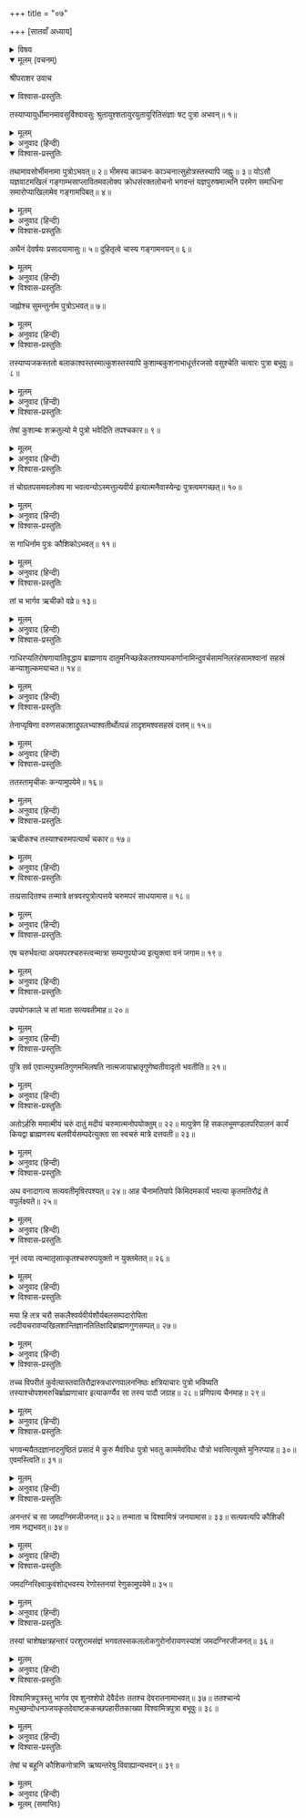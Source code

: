 +++
title = "०७"

+++
[सातवाँ अध्याय]



<details><summary>विषय</summary>

जह्नुका गंगापान तथा जमदग्नि और विश्वामित्रकी उत्पत्ति
</details>


<details open><summary>मूलम् (वचनम्)</summary>

श्रीपराशर उवाच
</details>

<details open><summary>विश्वास-प्रस्तुतिः</summary>

तस्याप्यायुर्धीमानमावसुर्विश्वावसुः श्रुतायुश्शतायुरयुतायुरितिसंज्ञाः षट् पुत्रा अभवन्॥ १॥
</details>

<details><summary>मूलम्</summary>

तस्याप्यायुर्धीमानमावसुर्विश्वावसुः श्रुतायुश्शतायुरयुतायुरितिसंज्ञाः षट् पुत्रा अभवन्॥ १॥
</details>

<details><summary>अनुवाद (हिन्दी)</summary>

श्रीपराशरजी बोले—राजा पुरूरवाके परम बुद्धिमान् आयु, अमावसु, विश्वावसु, श्रुतायु, शतायु और अयुतायु नामक छः पुत्र हुए॥ १॥
</details>

<details open><summary>विश्वास-प्रस्तुतिः</summary>

तथामावसोर्भीमनामा पुत्रोऽभवत्॥ २॥ भीमस्य काञ्चनः काञ्चनात्सुहोत्रस्तस्यापि जह्नुः॥ ३॥ योऽसौ यज्ञवाटमखिलं गङ्गाम्भसाप्लावितमवलोक्य क्रोधसंरक्तलोचनो भगवन्तं यज्ञपुरुषमात्मनि परमेण समाधिना समारोप्याखिलामेव गङ्गामपिबत्॥ ४॥
</details>

<details><summary>मूलम्</summary>

तथामावसोर्भीमनामा पुत्रोऽभवत्॥ २॥ भीमस्य काञ्चनः काञ्चनात्सुहोत्रस्तस्यापि जह्नुः॥ ३॥ योऽसौ यज्ञवाटमखिलं गङ्गाम्भसाप्लावितमवलोक्य क्रोधसंरक्तलोचनो भगवन्तं यज्ञपुरुषमात्मनि परमेण समाधिना समारोप्याखिलामेव गङ्गामपिबत्॥ ४॥
</details>

<details><summary>अनुवाद (हिन्दी)</summary>

अमावसुके भीम, भीमके कांचन, कांचनके सुहोत्र और सुहोत्रके जह्नु नामक पुत्र हुआ जिसने अपनी सम्पूर्ण यज्ञशालाको गंगाजलसे आप्लावित देख क्रोधसे रक्तनयन हो भगवान‍् यज्ञपुरुषको परम समाधिके द्वारा अपनेमें स्थापित कर सम्पूर्ण गंगाजीको पी लिया था॥ २—४॥
</details>

<details open><summary>विश्वास-प्रस्तुतिः</summary>

अथैनं देवर्षयः प्रसादयामासुः॥ ५॥ दुहितृत्वे चास्य गङ्गामनयन्॥ ६॥
</details>

<details><summary>मूलम्</summary>

अथैनं देवर्षयः प्रसादयामासुः॥ ५॥ दुहितृत्वे चास्य गङ्गामनयन्॥ ६॥
</details>

<details><summary>अनुवाद (हिन्दी)</summary>

तब देवर्षियोंने इन्हें प्रसन्न किया और गंगाजीको इनकी पुत्रीरूपसे पाकर ले गये॥ ५-६॥
</details>

<details open><summary>विश्वास-प्रस्तुतिः</summary>

जह्नोश्च सुमन्तुर्नाम पुत्रोऽभवत्॥ ७॥
</details>

<details><summary>मूलम्</summary>

जह्नोश्च सुमन्तुर्नाम पुत्रोऽभवत्॥ ७॥
</details>

<details><summary>अनुवाद (हिन्दी)</summary>

जह्नुके सुमन्तु नामक पुत्र हुआ॥ ७॥
</details>

<details open><summary>विश्वास-प्रस्तुतिः</summary>

तस्याप्यजकस्ततो बलाकाश्वस्तस्मात्कुशस्तस्यापि कुशाम्बकुशनाभाधूर्त्तरजसो वसुश्चेति चत्वारः पुत्रा बभूवुः॥ ८॥
</details>

<details><summary>मूलम्</summary>

तस्याप्यजकस्ततो बलाकाश्वस्तस्मात्कुशस्तस्यापि कुशाम्बकुशनाभाधूर्त्तरजसो वसुश्चेति चत्वारः पुत्रा बभूवुः॥ ८॥
</details>

<details><summary>अनुवाद (हिन्दी)</summary>

सुमन्तुके अजक, अजकके बलाकाश्व, बलाकाश्वके कुश और कुशके कुशाम्ब, कुशनाभ, अधूर्त्तरजा और वसु नामक चार पुत्र हुए॥ ८॥
</details>

<details open><summary>विश्वास-प्रस्तुतिः</summary>

तेषां कुशाम्बः शक्रतुल्यो मे पुत्रो भवेदिति तपश्चकार॥ ९॥
</details>

<details><summary>मूलम्</summary>

तेषां कुशाम्बः शक्रतुल्यो मे पुत्रो भवेदिति तपश्चकार॥ ९॥
</details>

<details><summary>अनुवाद (हिन्दी)</summary>

उनमेंसे कुशाम्बने इस इच्छासे कि मेरे इन्द्रके समान पुत्र हो, तपस्या की॥ ९॥
</details>

<details open><summary>विश्वास-प्रस्तुतिः</summary>

तं चोग्रतपसमवलोक्य मा भवत्वन्योऽस्मत्तुल्यवीर्य इत्यात्मनैवास्येन्द्रः पुत्रत्वमगच्छत्॥ १०॥
</details>

<details><summary>मूलम्</summary>

तं चोग्रतपसमवलोक्य मा भवत्वन्योऽस्मत्तुल्यवीर्य इत्यात्मनैवास्येन्द्रः पुत्रत्वमगच्छत्॥ १०॥
</details>

<details><summary>अनुवाद (हिन्दी)</summary>

उसके उग्र तपको देखकर ‘बलमें कोई अन्य मेरे समान न हो जाय’ इस भयसे इन्द्र स्वयं ही इनका पुत्र हो गया॥ १०॥
</details>

<details open><summary>विश्वास-प्रस्तुतिः</summary>

स गाधिर्नाम पुत्रः कौशिकोऽभवत्॥ ११॥
</details>

<details><summary>मूलम्</summary>

स गाधिर्नाम पुत्रः कौशिकोऽभवत्॥ ११॥
</details>

<details><summary>अनुवाद (हिन्दी)</summary>

वह गाधि नामक पुत्र कौशिक कहलाया॥ ११॥  
गाधिश्च सत्यवतीं कन्यामजनयत्॥ १२॥  
गाधिने सत्यवती नामकी कन्याको जन्म दिया॥ १२॥
</details>

<details open><summary>विश्वास-प्रस्तुतिः</summary>

तां च भार्गव ऋचीको वव्रे॥ १३॥
</details>

<details><summary>मूलम्</summary>

तां च भार्गव ऋचीको वव्रे॥ १३॥
</details>

<details><summary>अनुवाद (हिन्दी)</summary>

उसे भृगुपुत्र ऋचीकने वरण किया॥ १३॥
</details>

<details open><summary>विश्वास-प्रस्तुतिः</summary>

गाधिरप्यतिरोषणायातिवृद्धाय ब्राह्मणाय दातुमनिच्छन्नेकतश्श्यामकर्णानामिन्दुवर्चसामनिलरंहसामश्वानां सहस्रं कन्याशुल्कमयाचत॥ १४॥
</details>

<details><summary>मूलम्</summary>

गाधिरप्यतिरोषणायातिवृद्धाय ब्राह्मणाय दातुमनिच्छन्नेकतश्श्यामकर्णानामिन्दुवर्चसामनिलरंहसामश्वानां सहस्रं कन्याशुल्कमयाचत॥ १४॥
</details>

<details><summary>अनुवाद (हिन्दी)</summary>

गाधिने अति क्रोधी और अति वृद्ध ब्राह्मणको कन्या न देनेकी इच्छासे ऋचीकसे कन्याके मूल्यमें जो चन्द्रमाके समान कान्तिमान् और पवनके तुल्य वेगवान‍् हों, ऐसे एक सहस्र श्यामकर्ण घोड़े माँगे॥ १४॥
</details>

<details open><summary>विश्वास-प्रस्तुतिः</summary>

तेनाप्यृषिणा वरुणसकाशादुपलभ्याश्वतीर्थोत्पन्नं तादृशमश्वसहस्रं दत्तम्॥ १५॥
</details>

<details><summary>मूलम्</summary>

तेनाप्यृषिणा वरुणसकाशादुपलभ्याश्वतीर्थोत्पन्नं तादृशमश्वसहस्रं दत्तम्॥ १५॥
</details>

<details><summary>अनुवाद (हिन्दी)</summary>

किन्तु महर्षि ऋचीकने अश्वतीर्थसे उत्पन्न हुए वैसे एक सहस्र घोड़े उन्हें वरुणसे लेकर दे दिये॥ १५॥
</details>

<details open><summary>विश्वास-प्रस्तुतिः</summary>

ततस्तामृचीकः कन्यामुपयेमे॥ १६॥
</details>

<details><summary>मूलम्</summary>

ततस्तामृचीकः कन्यामुपयेमे॥ १६॥
</details>

<details><summary>अनुवाद (हिन्दी)</summary>

तब ऋचीकने उस कन्यासे विवाह किया॥ १६॥
</details>

<details open><summary>विश्वास-प्रस्तुतिः</summary>

ऋचीकश्च तस्याश्चरुमपत्यार्थं चकार॥ १७॥
</details>

<details><summary>मूलम्</summary>

ऋचीकश्च तस्याश्चरुमपत्यार्थं चकार॥ १७॥
</details>

<details><summary>अनुवाद (हिन्दी)</summary>

[तदुपरान्त एक समय] उन्होंने सन्तानकी कामनासे सत्यवतीके लिये चरु (यज्ञीय खीर) तैयार किया॥ १७॥
</details>

<details open><summary>विश्वास-प्रस्तुतिः</summary>

तत्प्रसादितश्च तन्मात्रे क्षत्रवरपुत्रोत्पत्तये चरुमपरं साधयामास॥ १८॥
</details>

<details><summary>मूलम्</summary>

तत्प्रसादितश्च तन्मात्रे क्षत्रवरपुत्रोत्पत्तये चरुमपरं साधयामास॥ १८॥
</details>

<details><summary>अनुवाद (हिन्दी)</summary>

और उसीके द्वारा प्रसन्न किये जानेपर एक क्षत्रियश्रेष्ठ पुत्रकी उत्पत्तिके लिये एक और चरु उसकी माताके लिये भी बनाया॥ १८॥
</details>

<details open><summary>विश्वास-प्रस्तुतिः</summary>

एष चरुर्भवत्या अयमपरश्चरुस्त्वन्मात्रा सम्यगुपयोज्य इत्युक्त्वा वनं जगाम॥ १९॥
</details>

<details><summary>मूलम्</summary>

एष चरुर्भवत्या अयमपरश्चरुस्त्वन्मात्रा सम्यगुपयोज्य इत्युक्त्वा वनं जगाम॥ १९॥
</details>

<details><summary>अनुवाद (हिन्दी)</summary>

और ‘यह चरु तुम्हारे लिये है तथा यह तुम्हारी माताके लिये—इनका तुम यथोचित उपयोग करना’—ऐसा कहकर वे वनको चले गये॥ १९॥
</details>

<details open><summary>विश्वास-प्रस्तुतिः</summary>

उपयोगकाले च तां माता सत्यवतीमाह॥ २०॥
</details>

<details><summary>मूलम्</summary>

उपयोगकाले च तां माता सत्यवतीमाह॥ २०॥
</details>

<details><summary>अनुवाद (हिन्दी)</summary>

उनका उपयोग करते समय सत्यवतीकी माताने उससे कहा—॥ २०॥
</details>

<details open><summary>विश्वास-प्रस्तुतिः</summary>

पुत्रि सर्व एवात्मपुत्रमतिगुणमभिलषति नात्मजायाभ्रातृगुणेष्वतीवादृतो भवतीति॥ २१॥
</details>

<details><summary>मूलम्</summary>

पुत्रि सर्व एवात्मपुत्रमतिगुणमभिलषति नात्मजायाभ्रातृगुणेष्वतीवादृतो भवतीति॥ २१॥
</details>

<details><summary>अनुवाद (हिन्दी)</summary>

‘‘बेटी! सभी लोग अपने ही लिये सबसे अधिक गुणवान‍् पुत्र चाहते हैं, अपनी पत्नीके भाईके गुणोंमें किसीकी भी विशेष रुचि नहीं होती॥ २१॥
</details>

<details open><summary>विश्वास-प्रस्तुतिः</summary>

अतोऽर्हसि ममात्मीयं चरुं दातुं मदीयं चरुमात्मनोपयोक्तुम्॥ २२॥ मत्पुत्रेण हि सकलभूमण्डलपरिपालनं कार्यं कियद्वा ब्राह्मणस्य बलवीर्यसम्पदेत्युक्ता सा स्वचरुं मात्रे दत्तवती॥ २३॥
</details>

<details><summary>मूलम्</summary>

अतोऽर्हसि ममात्मीयं चरुं दातुं मदीयं चरुमात्मनोपयोक्तुम्॥ २२॥ मत्पुत्रेण हि सकलभूमण्डलपरिपालनं कार्यं कियद्वा ब्राह्मणस्य बलवीर्यसम्पदेत्युक्ता सा स्वचरुं मात्रे दत्तवती॥ २३॥
</details>

<details><summary>अनुवाद (हिन्दी)</summary>

अतः तू अपना चरु तो मुझे दे दे और मेरा तू ले ले; क्योंकि मेरे पुत्रको तो सम्पूर्ण भूमण्डलका पालन करना होगा और ब्राह्मणकुमारको तो बल, वीर्य तथा सम्पत्ति आदिसे लेना ही क्या है।’’ ऐसा कहनेपर सत्यवतीने अपना चरु अपनी माताको दे दिया॥ २२-२३॥
</details>

<details open><summary>विश्वास-प्रस्तुतिः</summary>

अथ वनादागत्य सत्यवतीमृषिरपश्यत्॥ २४॥ आह चैनामतिपापे किमिदमकार्यं भवत्या कृतमतिरौद्रं ते वपुर्लक्ष्यते॥ २५॥
</details>

<details><summary>मूलम्</summary>

अथ वनादागत्य सत्यवतीमृषिरपश्यत्॥ २४॥ आह चैनामतिपापे किमिदमकार्यं भवत्या कृतमतिरौद्रं ते वपुर्लक्ष्यते॥ २५॥
</details>

<details><summary>अनुवाद (हिन्दी)</summary>

वनसे लौटनेपर ऋषिने सत्यवतीको देखकर कहा—‘‘अरी पापिनि! तूने ऐसा क्या अकार्य किया है जिससे तेरा शरीर ऐसा भयानक प्रतीत होता है॥ २४-२५॥
</details>

<details open><summary>विश्वास-प्रस्तुतिः</summary>

नूनं त्वया त्वन्मातृसात्कृतश्चरुरुपयुक्तो न युक्तमेतत्॥ २६॥
</details>

<details><summary>मूलम्</summary>

नूनं त्वया त्वन्मातृसात्कृतश्चरुरुपयुक्तो न युक्तमेतत्॥ २६॥
</details>

<details><summary>अनुवाद (हिन्दी)</summary>

अवश्य ही तूने अपनी माताके लिये तैयार किये चरुका उपयोग किया है, सो ठीक नहीं है॥ २६॥
</details>

<details open><summary>विश्वास-प्रस्तुतिः</summary>

मया हि तत्र चरौ सकलैश्वर्यवीर्यशौर्यबलसम्पदारोपिता त्वदीयचरावप्यखिलशान्तिज्ञानतितिक्षादिब्राह्मणगुणसम्पत्॥ २७॥
</details>

<details><summary>मूलम्</summary>

मया हि तत्र चरौ सकलैश्वर्यवीर्यशौर्यबलसम्पदारोपिता त्वदीयचरावप्यखिलशान्तिज्ञानतितिक्षादिब्राह्मणगुणसम्पत्॥ २७॥
</details>

<details><summary>अनुवाद (हिन्दी)</summary>

मैंने उसमें सम्पूर्ण ऐश्वर्य, पराक्रम, शूरता और बलकी सम्पत्तिका आरोपण किया था तथा तेरेमें शान्ति, ज्ञान, तितिक्षा आदि सम्पूर्ण ब्राह्मणोचित गुणोंका समावेश किया था॥ २७॥
</details>

<details open><summary>विश्वास-प्रस्तुतिः</summary>

तच्च विपरीतं कुर्वत्यास्तवातिरौद्रास्त्रधारणपालननिष्ठः क्षत्रियाचारः पुत्रो भविष्यति तस्याश्चोपशमरुचिर्ब्राह्मणाचार इत्याकर्ण्यैव सा तस्य पादौ जग्राह॥ २८॥ प्रणिपत्य चैनमाह॥ २९॥
</details>

<details><summary>मूलम्</summary>

तच्च विपरीतं कुर्वत्यास्तवातिरौद्रास्त्रधारणपालननिष्ठः क्षत्रियाचारः पुत्रो भविष्यति तस्याश्चोपशमरुचिर्ब्राह्मणाचार इत्याकर्ण्यैव सा तस्य पादौ जग्राह॥ २८॥ प्रणिपत्य चैनमाह॥ २९॥
</details>

<details><summary>अनुवाद (हिन्दी)</summary>

उनका विपरीत उपयोग करनेसे तेरे अति भयानक अस्त्र-शस्त्रधारी पालन-कर्ममें तत्पर क्षत्रियके समान आचरणवाला पुत्र होगा और उसके शान्तिप्रिय ब्राह्मणाचारयुक्त पुत्र होगा।’’ यह सुनते ही सत्यवतीने उनके चरण पकड़ लिये और प्रणाम करके कहा—॥ २८-२९॥
</details>

<details open><summary>विश्वास-प्रस्तुतिः</summary>

भगवन्मयैतदज्ञानादनुष्ठितं प्रसादं मे कुरु मैवंविधः पुत्रो भवतु काममेवंविधः पौत्रो भवत्वित्युक्ते मुनिरप्याह॥ ३०॥ एवमस्त्विति॥ ३१॥
</details>

<details><summary>मूलम्</summary>

भगवन्मयैतदज्ञानादनुष्ठितं प्रसादं मे कुरु मैवंविधः पुत्रो भवतु काममेवंविधः पौत्रो भवत्वित्युक्ते मुनिरप्याह॥ ३०॥ एवमस्त्विति॥ ३१॥
</details>

<details><summary>अनुवाद (हिन्दी)</summary>

‘‘भगवन्! अज्ञानसे ही मैंने ऐसा किया है, अतः प्रसन्न होइये और ऐसा कीजिये जिससे मेरा पुत्र ऐसा न हो, भले ही पौत्र ऐसा हो जाय!’’ इसपर मुनिने कहा—‘ऐसा ही हो।’॥ ३०-३१॥
</details>

<details open><summary>विश्वास-प्रस्तुतिः</summary>

अनन्तरं च सा जमदग्निमजीजनत्॥ ३२॥ तन्माता च विश्वामित्रं जनयामास॥ ३३॥ सत्यवत्यपि कौशिकी नाम नद्यभवत्॥ ३४॥
</details>

<details><summary>मूलम्</summary>

अनन्तरं च सा जमदग्निमजीजनत्॥ ३२॥ तन्माता च विश्वामित्रं जनयामास॥ ३३॥ सत्यवत्यपि कौशिकी नाम नद्यभवत्॥ ३४॥
</details>

<details><summary>अनुवाद (हिन्दी)</summary>

तदनन्तर उसने जमदग्निको जन्म दिया और उसकी माताने विश्वामित्रको उत्पन्न किया तथा सत्यवती कौशिकी नामकी नदी हो गयी॥ ३२—३४॥
</details>

<details open><summary>विश्वास-प्रस्तुतिः</summary>

जमदग्निरिक्ष्वाकुवंशोद्भवस्य रेणोस्तनयां रेणुकामुपयेमे॥ ३५॥
</details>

<details><summary>मूलम्</summary>

जमदग्निरिक्ष्वाकुवंशोद्भवस्य रेणोस्तनयां रेणुकामुपयेमे॥ ३५॥
</details>

<details><summary>अनुवाद (हिन्दी)</summary>

जमदग्निने इक्ष्वाकुकुलोद्भव रेणुकी कन्या रेणुकासे विवाह किया॥ ३५॥
</details>

<details open><summary>विश्वास-प्रस्तुतिः</summary>

तस्यां चाशेषक्षत्रहन्तारं परशुरामसंज्ञं भगवतस्सकललोकगुरोर्नारायणस्यांशं जमदग्निरजीजनत्॥ ३६॥
</details>

<details><summary>मूलम्</summary>

तस्यां चाशेषक्षत्रहन्तारं परशुरामसंज्ञं भगवतस्सकललोकगुरोर्नारायणस्यांशं जमदग्निरजीजनत्॥ ३६॥
</details>

<details><summary>अनुवाद (हिन्दी)</summary>

उससे जमदग्निके सम्पूर्ण क्षत्रियोंका ध्वंस करनेवाले भगवान‍् परशुरामजी उत्पन्न हुए जो सकल लोक-गुरु भगवान‍् नारायणके अंश थे॥ ३६॥
</details>

<details open><summary>विश्वास-प्रस्तुतिः</summary>

विश्वामित्रपुत्रस्तु भार्गव एव शुनश्शेपो देवैर्दत्तः ततश्च देवरातनामाभवत्॥ ३७॥ ततश्चान्ये मधुच्छन्दोधनञ्जयकृतदेवाष्टककच्छपहारीतकाख्या विश्वामित्रपुत्रा बभूवुः॥ ३८॥
</details>

<details><summary>मूलम्</summary>

विश्वामित्रपुत्रस्तु भार्गव एव शुनश्शेपो देवैर्दत्तः ततश्च देवरातनामाभवत्॥ ३७॥ ततश्चान्ये मधुच्छन्दोधनञ्जयकृतदेवाष्टककच्छपहारीतकाख्या विश्वामित्रपुत्रा बभूवुः॥ ३८॥
</details>

<details><summary>अनुवाद (हिन्दी)</summary>

देवताओंने विश्वामित्रजीको भृगुवंशीय शुनःशेप पुत्ररूपसे दिया था। उसके पीछे उनके देवरात नामक एक पुत्र हुआ और फिर मधुच्छन्द, धनञ्जय, कृतदेव, अष्टक, कच्छप एवं हारीतक नामक और भी पुत्र हुए॥ ३७-३८॥
</details>

<details open><summary>विश्वास-प्रस्तुतिः</summary>

तेषां च बहूनि कौशिकगोत्राणि ऋष्यन्तरेषु विवाह्यान्यभवन्॥ ३९॥
</details>

<details><summary>मूलम्</summary>

तेषां च बहूनि कौशिकगोत्राणि ऋष्यन्तरेषु विवाह्यान्यभवन्॥ ३९॥
</details>

<details><summary>अनुवाद (हिन्दी)</summary>

उनसे अन्यान्य ऋषिवंशोंमें विवाहने योग्य बहुत-से कौशिकगोत्रीय पुत्र-पौत्रादि हुए॥ ३९॥
</details>

<details><summary>मूलम् (समाप्तिः)</summary>

इति श्रीविष्णुपुराणे चतुर्थेंऽशे सप्तमोऽध्यायः॥ ७॥
</details>

